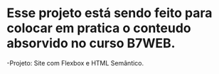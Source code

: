 # Esse projeto está sendo feito para colocar em pratica o conteudo absorvido no curso B7WEB.
-Projeto: Site com Flexbox e HTML Semântico.
